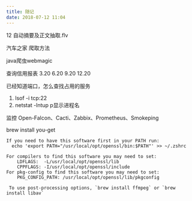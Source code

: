 ```yaml
---
title: 随记
date: 2018-07-12 11:04
---
```

12 自动摘要及正文抽取.flv

汽车之家 爬取方法

java爬虫webmagic

查询信用报表
3.20
6.20
9.20
12.20


已经知道端口，怎么查找占用的服务

1. lsof -i tcp:22
2. netstat -lntup
p显示进程名



监控
Open-Falcon、Cacti、Zabbix、Prometheus、Smokeping


brew install you-get

```
If you need to have this software first in your PATH run:
  echo 'export PATH="/usr/local/opt/openssl/bin:$PATH"' >> ~/.zshrc

For compilers to find this software you may need to set:
    LDFLAGS:  -L/usr/local/opt/openssl/lib
    CPPFLAGS: -I/usr/local/opt/openssl/include
For pkg-config to find this software you may need to set:
    PKG_CONFIG_PATH: /usr/local/opt/openssl/lib/pkgconfig
    
 To use post-processing options, `brew install ffmpeg` or `brew install libav`
```